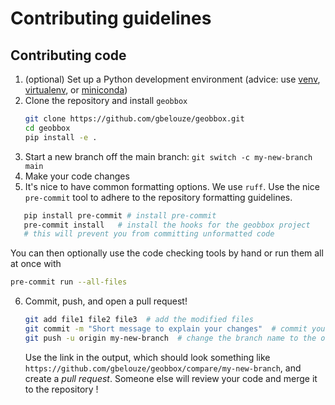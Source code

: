 # Contributing guidelines

## Contributing code

1. (optional) Set up a Python development environment
   (advice: use [venv](https://docs.python.org/3/library/venv.html),
   [virtualenv](https://virtualenv.pypa.io/), or [miniconda](https://docs.conda.io/en/latest/miniconda.html))
2. Clone the repository and install `geobbox`
   ```bash
   git clone https://github.com/gbelouze/geobbox.git
   cd geobbox
   pip install -e .
   ```
3. Start a new branch off the main branch: `git switch -c my-new-branch main`
4. Make your code changes
5. It's nice to have common formatting options. We use `ruff`. Use the nice `pre-commit` tool to adhere to the repository formatting guidelines.
```bash
   pip install pre-commit # install pre-commit
   pre-commit install   # install the hooks for the geobbox project
   # this will prevent you from committing unformatted code
   ```
   You can then optionally use the code checking tools by hand or run them all at once with
   ```bash
   pre-commit run --all-files
   ```
6. Commit, push, and open a pull request!
   ```bash
   git add file1 file2 file3  # add the modified files
   git commit -m "Short message to explain your changes"  # commit your changes
   git push -u origin my-new-branch  # change the branch name to the one you created in step 3.
   ```
   Use the link in the output, which should look something like `https://github.com/gbelouze/geobbox/compare/my-new-branch`, and create a *pull request*.
   Someone else will review your code and merge it to the repository !
